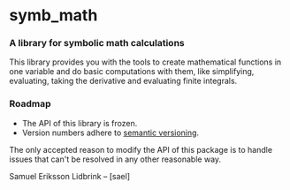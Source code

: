 ﻿# symb_math
### A library for symbolic math calculations 
This library provides you with the tools to create mathematical functions in one variable and do basic computations with them, like simplifying, evaluating, taking the derivative and evaluating finite integrals.

### Roadmap
-   The API of this library is frozen.
-   Version numbers adhere to [semantic versioning](http://semver.org/).

The only accepted reason to modify the API of this package is to handle issues that can't be resolved in any other reasonable way.

Samuel Eriksson Lidbrink – [sael]
